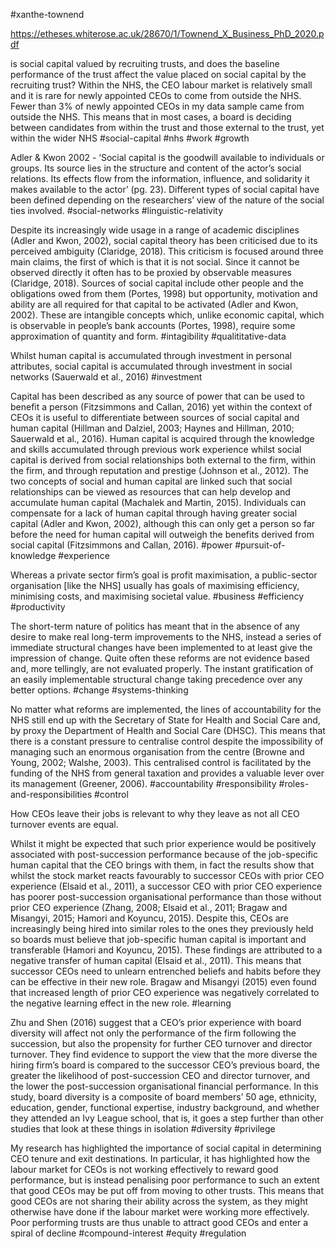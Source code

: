 #xanthe-townend

https://etheses.whiterose.ac.uk/28670/1/Townend_X_Business_PhD_2020.pdf

is social capital valued by recruiting trusts, and does the baseline performance of the trust affect the value placed on social capital by the recruiting trust? Within the NHS, the CEO labour market is relatively small and it is rare for newly appointed CEOs to come from outside the NHS. Fewer than 3% of newly appointed CEOs in my data sample came from outside the NHS. This means that in most cases, a board is deciding between candidates from within the trust and those external to the trust, yet within the wider NHS
#social-capital #nhs #work #growth 

Adler & Kwon 2002 - ‘Social capital is the goodwill available to individuals or groups. Its source lies in the structure and content of the actor’s social relations. Its effects flow from the information, influence, and solidarity it makes available to the actor’ (pg. 23). Different types of social capital have been defined depending on the researchers’ view of the nature of the social ties involved.
#social-networks #linguistic-relativity 

Despite its increasingly wide usage in a range of academic disciplines (Adler and Kwon, 2002), social capital theory has been criticised due to its perceived ambiguity (Claridge, 2018). This criticism is focused around three main claims, the first of which is that it is not social. Since it cannot be observed directly it often has to be proxied by observable measures (Claridge, 2018). Sources of social capital include other people and the obligations owed from them (Portes, 1998) but opportunity, motivation and ability are all required for that capital to be activated (Adler and Kwon, 2002). These are intangible concepts which, unlike economic capital, which is observable in people’s bank accounts (Portes, 1998), require some approximation of quantity and form. 
#intagibility #qualititative-data

Whilst human capital is accumulated through investment in personal attributes, social capital is accumulated through investment in social networks (Sauerwald et al., 2016)
#investment

Capital has been described as any source of power that can be used to benefit a person (Fitzsimmons and Callan, 2016) yet within the context of CEOs it is useful to differentiate between sources of social capital and human capital (Hillman and Dalziel, 2003; Haynes and Hillman, 2010; Sauerwald et al., 2016). Human capital is acquired through the knowledge and skills accumulated through previous work experience whilst social capital is derived from social relationships both external to the firm, within the firm, and through reputation and prestige (Johnson et al., 2012). The two concepts of social and human capital are linked such that social relationships can be viewed as resources that can help develop and accumulate human capital (Machalek and Martin, 2015). Individuals can compensate for a lack of human capital through having greater social capital (Adler and Kwon, 2002), although this can only get a person so far before the need for human capital will outweigh the benefits derived from social capital (Fitzsimmons and Callan, 2016).
#power #pursuit-of-knowledge #experience 

Whereas a private sector firm’s goal is profit maximisation, a public-sector organisation [like the NHS] usually has goals of maximising efficiency, minimising costs, and maximising societal value. 
#business #efficiency #productivity 

The short-term nature of politics has meant that in the absence of any desire to make real long-term improvements to the NHS, instead a series of immediate structural changes have been implemented to at least give the impression of change. Quite often these reforms are not evidence based and, more tellingly, are not evaluated properly. The instant gratification of an easily implementable structural change taking precedence over any better options.
#change #systems-thinking 

No matter what reforms are implemented, the lines of accountability for the NHS still end up with the Secretary of State for Health and Social Care and, by proxy the Department of Health and Social Care (DHSC). This means that there is a constant pressure to centralise control despite the impossibility of managing such an enormous organisation from the centre (Browne and Young, 2002; Walshe, 2003). This centralised control is facilitated by the funding of the NHS from general taxation and provides a valuable lever over its management (Greener, 2006).
#accountability #responsibility #roles-and-responsibilities #control 

How CEOs leave their jobs is relevant to why they leave as not all CEO turnover events are equal.

Whilst it might be expected that such prior experience would be positively associated with post-succession performance because of the job-specific human capital that the CEO brings with them, in fact the results show that whilst the stock market reacts favourably to successor CEOs with prior CEO experience (Elsaid et al., 2011), a successor CEO with prior CEO experience has poorer post-succession organisational performance than those without prior CEO experience (Zhang, 2008; Elsaid et al., 2011; Bragaw and Misangyi, 2015; Hamori and Koyuncu, 2015). Despite this, CEOs are increasingly being hired into similar roles to the ones they previously held so boards must believe that job-specific human capital is important and transferable (Hamori and Koyuncu, 2015). These findings are attributed to a negative transfer of human capital (Elsaid et al., 2011). This means that successor CEOs need to unlearn entrenched beliefs and habits before they can be effective in their new role. Bragaw and Misangyi (2015) even found that increased length of prior CEO experience was negatively correlated to the negative learning effect in the new role.
#learning 

Zhu and Shen (2016) suggest that a CEO’s prior experience with board diversity will affect not only the performance of the firm following the succession, but also the propensity for further CEO turnover and director turnover. They find evidence to support the view that the more diverse the hiring firm’s board is compared to the successor CEO’s previous board, the greater the likelihood of post-succession CEO and director turnover, and the lower the post-succession organisational financial performance. In this study, board diversity is a composite of board members’ 50 age, ethnicity, education, gender, functional expertise, industry background, and whether they attended an Ivy League school, that is, it goes a step further than other studies that look at these things in isolation
#diversity #privilege 

My research has highlighted the importance of social capital in determining CEO tenure and exit destinations. In particular, it has highlighted how the labour market for CEOs is not working effectively to reward good performance, but is instead penalising poor performance to such an extent that good CEOs may be put off from moving to other trusts. This means that good CEOs are not sharing their ability across the system, as they might otherwise have done if the labour market were working more effectively. Poor performing trusts are thus unable to attract good CEOs and enter a spiral of decline
#compound-interest #equity #regulation